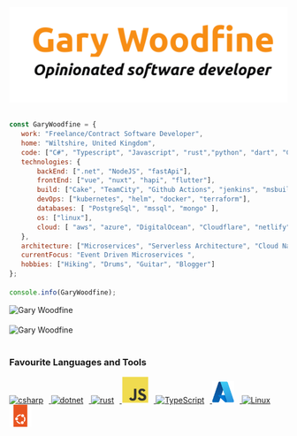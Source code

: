 
<a href="https://garywoodfine.com" target="_blank">
<picture>
  <source media="(prefers-color-scheme: light)" srcset="https://github.com/garywoodfine/garywoodfine/raw/main/images/garywoodfine-logo-light.png">
  <source media="(prefers-color-scheme: dark)" srcset="https://github.com/garywoodfine/garywoodfine/raw/main/images/garywoodfine-logo-dark.png">
  <img alt="Gary Woodfine - Opinionated Software Developer" src="https://github.com/garywoodfine/garywoodfine/raw/main/images/garywoodfine-logo-light.png" align="center" />
</picture>
</a>

 ```javascript
 
const GaryWoodfine = {
    work: "Freelance/Contract Software Developer",
    home: "Wiltshire, United Kingdom",
    code: ["C#", "Typescript", "Javascript", "rust","python", "dart", "CSS", "html", "terraform"],
    technologies: {
        backEnd: [".net", "NodeJS", "fastApi"],
        frontEnd: ["vue", "nuxt", "hapi", "flutter"],
        build: ["Cake", "TeamCity", "Github Actions", "jenkins", "msbuild"],
        devOps: ["kubernetes", "helm", "docker", "terraform"],
        databases: [ "PostgreSql", "mssql", "mongo" ],
        os: ["linux"],
        cloud: [ "aws", "azure", "DigitalOcean", "Cloudflare", "netlify"]
    },
    architecture: ["Microservices", "Serverless Architecture", "Cloud Native"],
    currentFocus: "Event Driven Microservices ",
    hobbies: ["Hiking", "Drums", "Guitar", "Blogger"]
};

console.info(GaryWoodfine);

 ```
 <div>
 <img align="center" src="https://github-readme-stats.vercel.app/api/top-langs/?username=garywoodfine&layout=compact&hide=html&theme=dark" alt="Gary Woodfine" />
 </div>
<br />
<div>
  <img align="center" src="https://github-readme-stats.vercel.app/api?username=garywoodfine&show_icons=true&theme=dark" alt="Gary Woodfine" />
<div/>

<br/>
<h3>Favourite Languages and Tools</h3>
<p align="left"> 
    <a href="https://www.w3schools.com/cs/" target="_blank" rel="noreferrer"> <img src="https://img.icons8.com/color/48/null/c-sharp-logo" alt="csharp" width="48" height="48" style="margin-right: 10px;"/> </a> 
    <a href="https://dotnet.microsoft.com/" target="_blank" rel="noreferrer"> <img src="https://cdn.jsdelivr.net/gh/devicons/devicon/icons/dot-net/dot-net-original.svg" alt="dotnet" width="48" height="48" style="margin-right: 10px;"/> </a>  
    <a href="https://www.rust-lang.org/" target="_blank" rel="noreferrer"> <img src="https://cdn.jsdelivr.net/gh/devicons/devicon/icons/rust/rust-plain.svg" alt="rust" width="48" height="48" style="margin-right: 10px;"/> </a>
    <a href="https://developer.mozilla.org/en-US/docs/Web/JavaScript" target="_blank" rel="noreferrer"> <img src="https://raw.githubusercontent.com/devicons/devicon/master/icons/javascript/javascript-original.svg" alt="javascript" width="48" height="48" style="margin-right: 10px;"/> </a>
    <a href="https://www.typescriptlang.org/" target="_blank" rel="noreferrer"> <img src="https://cdn.jsdelivr.net/gh/devicons/devicon/icons/typescript/typescript-original.svg" alt="TypeScript" width="48" height="48" style="margin-right: 10px;"/> </a>
    <a href="https://azure.microsoft.com/en-gb/" target="_blank" rel="noreferrer"> <img src="https://raw.githubusercontent.com/devicons/devicon/master/icons/azure/azure-original.svg" alt="Azure" width="40" height="40" style="margin-right: 10px;"/> </a>
    <a href="https://www.linux.org/" target="_blank" rel="noreferrer"> <img src="https://img.icons8.com/color/48/null/linux.png" alt="Linux" width="40" height="40"/> </a> <a href="https://ubuntu.com/" target="_blank" rel="noreferrer"> <img src="https://raw.githubusercontent.com/devicons/devicon/master/icons/ubuntu/ubuntu-plain.svg" alt="Ubuntu" width="40" height="40" style="margin-right: 10px;"/> </a> 

    
    


